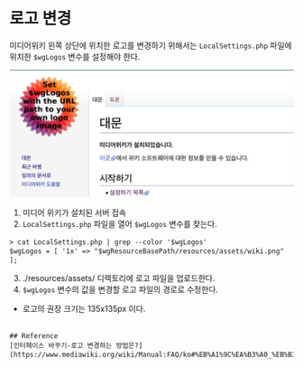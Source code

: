 # 로고 변경

미디어위키 왼쪽 상단에 위치한 로고를 변경하기 위해서는 `LocalSettings.php` 파일에 위치한 `$wgLogos` 변수를 설정해야 한다.

![](imgs/로고변경-1.png)

1. 미디어 위키가 설치된 서버 접속
2. `LocalSettings.php` 파일을 열어 `$wgLogos` 변수를 찾는다.

```shell
> cat LocalSettings.php | grep --color '$wgLogos'
$wgLogos = [ '1x' => "$wgResourceBasePath/resources/assets/wiki.png" ];
```

3. ./resources/assets/ 디렉토리에 로고 파일을 업로드한다.
4. `$wgLogos` 변수의 값을 변경할 로고 파일의 경로로 수정한다.

* 로고의 권장 크기는 135x135px 이다.

```shell

## Reference
[인터페이스 바꾸기-로고 변경하는 방법은?](https://www.mediawiki.org/wiki/Manual:FAQ/ko#%EB%A1%9C%EA%B3%A0_%EB%B3%80%EA%B2%BD%ED%95%98%EB%8A%94_%EB%B0%A9%EB%B2%95%EC%9D%80?)